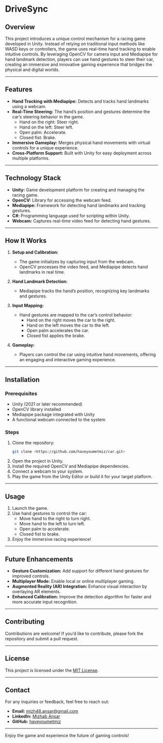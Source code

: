 # DriveSync

## Overview
This project introduces a unique control mechanism for a racing game developed in Unity. Instead of relying on traditional input methods like WASD keys or controllers, the game uses real-time hand tracking to enable intuitive controls. By leveraging OpenCV for camera input and Mediapipe for hand landmark detection, players can use hand gestures to steer their car, creating an immersive and innovative gaming experience that bridges the physical and digital worlds.

---

## Features
- **Hand Tracking with Mediapipe:** Detects and tracks hand landmarks using a webcam.
- **Real-Time Steering:** The hand’s position and gestures determine the car’s steering behavior in the game.
  - Hand on the right: Steer right.
  - Hand on the left: Steer left.
  - Open palm: Accelerate.
  - Closed fist: Brake.
- **Immersive Gameplay:** Merges physical hand movements with virtual controls for a unique experience.
- **Cross-Platform Support:** Built with Unity for easy deployment across multiple platforms.

---

## Technology Stack
- **Unity:** Game development platform for creating and managing the racing game.
- **OpenCV:** Library for accessing the webcam feed.
- **Mediapipe:** Framework for detecting hand landmarks and tracking gestures.
- **C#:** Programming language used for scripting within Unity.
- **Webcam:** Captures real-time video feed for detecting hand gestures.

---

## How It Works
1. **Setup and Calibration:**
   - The game initializes by capturing input from the webcam.
   - OpenCV processes the video feed, and Mediapipe detects hand landmarks in real time.
   
2. **Hand Landmark Detection:**
   - Mediapipe tracks the hand’s position, recognizing key landmarks and gestures.

3. **Input Mapping:**
   - Hand gestures are mapped to the car’s control behavior:
     - Hand on the right moves the car to the right.
     - Hand on the left moves the car to the left.
     - Open palm accelerates the car.
     - Closed fist applies the brake.

4. **Gameplay:**
   - Players can control the car using intuitive hand movements, offering an engaging and interactive gaming experience.

---

## Installation
### Prerequisites
- Unity (2021 or later recommended)
- OpenCV library installed
- Mediapipe package integrated with Unity
- A functional webcam connected to the system

### Steps
1. Clone the repository:
   ```bash
   git clone <https://github.com/haveyoumetmiz/car.git>
   ```
2. Open the project in Unity.
3. Install the required OpenCV and Mediapipe dependencies.
4. Connect a webcam to your system.
5. Play the game from the Unity Editor or build it for your target platform.

---

## Usage
1. Launch the game.
2. Use hand gestures to control the car:
   - Move hand to the right to turn right.
   - Move hand to the left to turn left.
   - Open palm to accelerate.
   - Closed fist to brake.
3. Enjoy the immersive racing experience!

---

## Future Enhancements
- **Gesture Customization:** Add support for different hand gestures for improved controls.
- **Multiplayer Mode:** Enable local or online multiplayer gaming.
- **Augmented Reality (AR) Integration:** Enhance visual interaction by overlaying AR elements.
- **Enhanced Calibration:** Improve the detection algorithm for faster and more accurate input recognition.

---

## Contributing
Contributions are welcome! If you’d like to contribute, please fork the repository and submit a pull request.

---

## License
This project is licensed under the [MIT License](LICENSE).

---

## Contact
For any inquiries or feedback, feel free to reach out:
- **Email:** mizh48.ansar@gmail.com
- **LinkedIn:** [Mizhab Ansar](https://www.linkedin.com/in/mizhabansar/)
- **GitHub:** [haveyoumetmiz](https://github.com/haveyoumetmiz)

---

Enjoy the game and experience the future of gaming controls!
